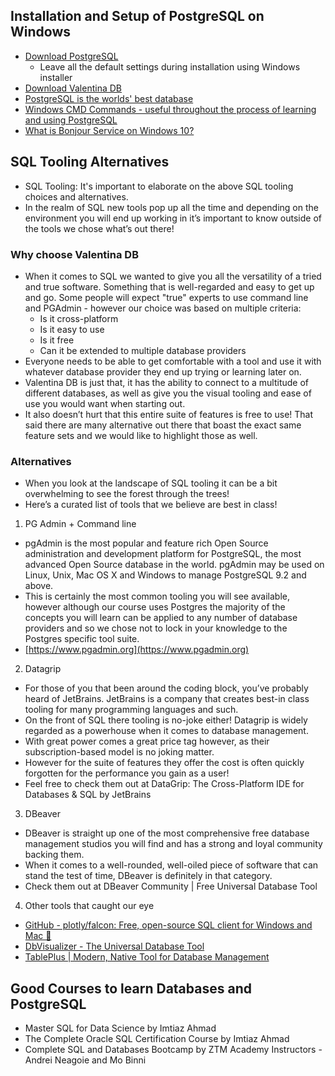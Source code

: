 ## Installation and Setup of PostgreSQL on Windows

- [Download PostgreSQL](https://www.enterprisedb.com/downloads/postgres-postgresql-downloads)
  - Leave all the default settings during installation using Windows installer
- [Download Valentina DB](https://www.valentina-db.com/en/studio/download)
- [PostgreSQL is the worlds' best database](https://www.enterprisedb.com/blog/postgresql-worlds-best-database#:~:text=PostgreSQL%20just%20does%20it.,response%20times%20can%20be%20managed.)
- [Windows CMD Commands - useful throughout the process of learning and using PostgreSQL](https://www.softwaretestinghelp.com/windows-cmd-commands/)
- [What is Bonjour Service on Windows 10?](https://softwarekeep.com/blogs/what-is/what-is-bonjour-service-on-windows-10)

## SQL Tooling Alternatives

- SQL Tooling: It's important to elaborate on the above SQL tooling choices and alternatives.
- In the realm of SQL new tools pop up all the time and depending on the environment you will end up working in it’s important to know outside of the tools we chose what’s out there!

### Why choose Valentina DB

- When it comes to SQL we wanted to give you all the versatility of a tried and true software. Something that is well-regarded and easy to get up and go. Some people will expect "true" experts to use command line and PGAdmin - however our choice was based on multiple criteria:
  - Is it cross-platform
  - Is it easy to use
  - Is it free
  - Can it be extended to multiple database providers
- Everyone needs to be able to get comfortable with a tool and use it with whatever database provider they end up trying or learning later on.
- Valentina DB is just that, it has the ability to connect to a multitude of different databases, as well as give you the visual tooling and ease of use you would want when starting out.
- It also doesn’t hurt that this entire suite of features is free to use! That said there are many alternative out there that boast the exact same feature sets and we would like to highlight those as well.

### Alternatives

- When you look at the landscape of SQL tooling it can be a bit overwhelming to see the forest through the trees!
- Here’s a curated list of tools that we believe are best in class!

1. PG Admin + Command line

- pgAdmin is the most popular and feature rich Open Source administration and development platform for PostgreSQL, the most advanced Open Source database in the world. pgAdmin may be used on Linux, Unix, Mac OS X and Windows to manage PostgreSQL 9.2 and above.
- This is certainly the most common tooling you will see available, however although our course uses Postgres the majority of the concepts you will learn can be applied to any number of database providers and so we chose not to lock in your knowledge to the Postgres specific tool suite.
- [https://www.pgadmin.org](https://www.pgadmin.org)

2. Datagrip

- For those of you that been around the coding block, you’ve probably heard of JetBrains. JetBrains is a company that creates best-in class tooling for many programming languages and such.
- On the front of SQL there tooling is no-joke either! Datagrip is widely regarded as a powerhouse when it comes to database management.
- With great power comes a great price tag however, as their subscription-based model is no joking matter.
- However for the suite of features they offer the cost is often quickly forgotten for the performance you gain as a user!
- Feel free to check them out at DataGrip: The Cross-Platform IDE for Databases & SQL by JetBrains

3. DBeaver

- DBeaver is straight up one of the most comprehensive free database management studios you will find and has a strong and loyal community backing them.
- When it comes to a well-rounded, well-oiled piece of software that can stand the test of time, DBeaver is definitely in that category.
- Check them out at DBeaver Community | Free Universal Database Tool

4. Other tools that caught our eye

- [GitHub - plotly/falcon: Free, open-source SQL client for Windows and Mac 🦅](https://github.com/plotly/falcon)
- [DbVisualizer - The Universal Database Tool](https://www.dbvis.com/)
- [TablePlus | Modern, Native Tool for Database Management](https://tableplus.com/)

## Good Courses to learn Databases and PostgreSQL

- Master SQL for Data Science by Imtiaz Ahmad
- The Complete Oracle SQL Certification Course by Imtiaz Ahmad
- Complete SQL and Databases Bootcamp by ZTM Academy Instructors - Andrei Neagoie and Mo Binni
